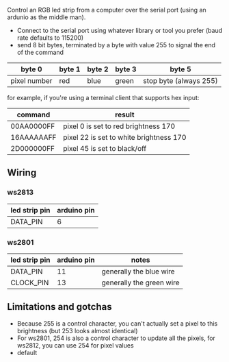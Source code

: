 Control an RGB led strip from a computer over the serial port (using an ardunio as the middle man).

* Connect to the serial port using whatever library or tool you prefer (baud rate defaults to 115200)
* send 8 bit bytes, terminated by a byte with value 255 to signal the end of the command 


| byte 0        | byte 1 | byte 2 | byte 3 | byte 5                 |
| ------------- | ------ | ------ | ------ | ---------------------- |
| pixel number  | red    | blue   |  green | stop byte (always 255) |


for example, if you're using a terminal client that supports hex input:

| command     | result                                  | 
| ----------- | ------                                  |
| 00AA0000FF  | pixel 0 is set to red brightness 170    |
| 16AAAAAAFF  | pixel 22 is set to white brightness 170 |
| 2D000000FF  | pixel 45 is set to black/off            |

## Wiring

### ws2813

| led strip pin | arduino pin | 
| -----------   | ------------|
| DATA_PIN      | 6           |


### ws2801
| led strip pin | arduino pin |                    notes | 
| ------------- | ------------|--------------------------|
| DATA_PIN      | 11          | generally the blue wire  |
| CLOCK_PIN     | 13          | generally the green wire |


## Limitations and gotchas

* Because 255 is a control character, you can't actually set a pixel to this brightness (but 253 looks almost identical)
* For ws2801, 254 is also a control character to update all the pixels, for ws2812, you can use 254 for pixel values
* default
